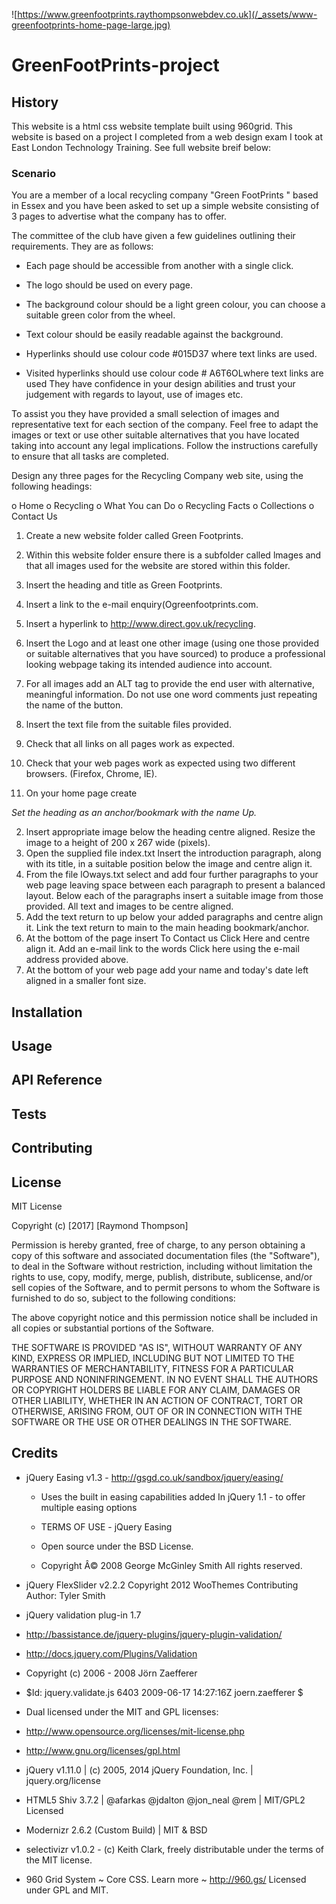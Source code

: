 ![https://www.greenfootprints.raythompsonwebdev.co.uk](/_assets/www-greenfootprints-home-page-large.jpg)

# GreenFootPrints-project

## History

This website is a html css website template built using 960grid. This website is based on a project I completed from a web design exam I took at East London Technology Training. See full website breif below:

### Scenario

You are a member of a local recycling company "Green FootPrints " based in Essex and you have
been asked to set up a simple website consisting of 3 pages to advertise what the company has to
offer.

The committee of the club have given a few guidelines outlining their requirements. They are as
follows:

* Each page should be accessible from another with a single click.

* The logo should be used on every page.

* The background colour should be a light green colour, you can choose a suitable green color from
the wheel.

* Text colour should be easily readable against the background.

* Hyperlinks should use colour code #015D37 where text links are used.

* Visited hyperlinks should use colour code # A6T6OLwhere text links are used They have confidence in your design abilities and trust your judgement with regards to layout, use of images etc. 

To assist you they have provided a small selection of images and representative text for each section of the company. Feel free to adapt the images or text or use other suitable alternatives that you have located taking into account any legal implications. Follow the instructions carefully to ensure that all tasks are completed.

Design any three pages for the Recycling Company web site, using the following headings:

o Home
o Recycling
o What You can Do
o Recycling Facts
o Collections
o Contact Us

1. Create a new website folder called Green Footprints.
2. Within this website folder ensure there is a subfolder called lmages and that all images used for the website are stored within this folder.
3. lnsert the heading and title as Green Footprints.
4. lnsert a link to the e-mail enquiry(Ogreenfootprints.com.
5. lnsert a hyperlink to http://www.direct.gov.uk/recycling.
6. lnsert the Logo and at least one other image (using one those provided or suitable alternatives that you have sourced) to produce a professional looking webpage taking its intended audience into
account.
7. For all images add an ALT tag to provide the end user with alternative, meaningful information. Do not use one word comments just repeating the name of the button.
8. lnsert the text file from the suitable files provided.
9. Check that all links on all pages work as expected.
10. Check that your web pages work as expected using two different browsers. (Firefox, Chrome, lE).

11. On your home page create

_Set the heading as an anchor/bookmark with the name Up._

2. lnsert appropriate image below the heading centre aligned. Resize the image to a height
of 200 x 267 wide (pixels).
3. Open the supplied file index.txt lnsert the introduction paragraph, along with its title, in a
suitable position below the image and centre align it.
4. From the file lOways.txt select and add four further paragraphs to your web page leaving
space between each paragraph to present a balanced layout. Below each of the paragraphs insert a suitable image from those provided. All text and images to be centre
aligned.
5. Add the text return to up below your added paragraphs and centre align it. Link the text
return to main to the main heading bookmark/anchor.
6. At the bottom of the page insert To Contact us Click Here and centre align it. Add an e-mail
link to the words Click here using the e-mail address provided above.
7. At the bottom of your web page add your name and today's date left aligned in a smaller
font size.


## Installation

## Usage

## API Reference

## Tests

## Contributing

## License

MIT License

Copyright (c) [2017] [Raymond Thompson]

Permission is hereby granted, free of charge, to any person obtaining a copy
of this software and associated documentation files (the "Software"), to deal
in the Software without restriction, including without limitation the rights
to use, copy, modify, merge, publish, distribute, sublicense, and/or sell
copies of the Software, and to permit persons to whom the Software is
furnished to do so, subject to the following conditions:

The above copyright notice and this permission notice shall be included in all
copies or substantial portions of the Software.

THE SOFTWARE IS PROVIDED "AS IS", WITHOUT WARRANTY OF ANY KIND, EXPRESS OR
IMPLIED, INCLUDING BUT NOT LIMITED TO THE WARRANTIES OF MERCHANTABILITY,
FITNESS FOR A PARTICULAR PURPOSE AND NONINFRINGEMENT. IN NO EVENT SHALL THE
AUTHORS OR COPYRIGHT HOLDERS BE LIABLE FOR ANY CLAIM, DAMAGES OR OTHER
LIABILITY, WHETHER IN AN ACTION OF CONTRACT, TORT OR OTHERWISE, ARISING FROM,
OUT OF OR IN CONNECTION WITH THE SOFTWARE OR THE USE OR OTHER DEALINGS IN THE
SOFTWARE.

## Credits

* jQuery Easing v1.3 - http://gsgd.co.uk/sandbox/jquery/easing/
 
  - Uses the built in easing capabilities added In jQuery 1.1 - to offer multiple easing options
 
  - TERMS OF USE - jQuery Easing
  
  - Open source under the BSD License. 
  
  - Copyright Â© 2008 George McGinley Smith   All rights reserved.


 * jQuery FlexSlider v2.2.2   Copyright 2012 WooThemes   Contributing Author: Tyler Smith

 * jQuery validation plug-in 1.7
 
 - http://bassistance.de/jquery-plugins/jquery-plugin-validation/
 -  http://docs.jquery.com/Plugins/Validation
 
 - Copyright (c) 2006 - 2008 Jörn Zaefferer
 
 - $Id: jquery.validate.js 6403 2009-06-17 14:27:16Z joern.zaefferer $
 
 - Dual licensed under the MIT and GPL licenses:
 - http://www.opensource.org/licenses/mit-license.php
 - http://www.gnu.org/licenses/gpl.html

 * jQuery v1.11.0 | (c) 2005, 2014 jQuery Foundation, Inc. | jquery.org/license 

 * HTML5 Shiv 3.7.2 | @afarkas @jdalton @jon_neal @rem | MIT/GPL2 Licensed

 * Modernizr 2.6.2 (Custom Build) | MIT & BSD

 * selectivizr v1.0.2 - (c) Keith Clark, freely distributable under the terms of the MIT license.

 * 960 Grid System ~ Core CSS.  Learn more ~ http://960.gs/   Licensed under GPL and MIT.




 





 

